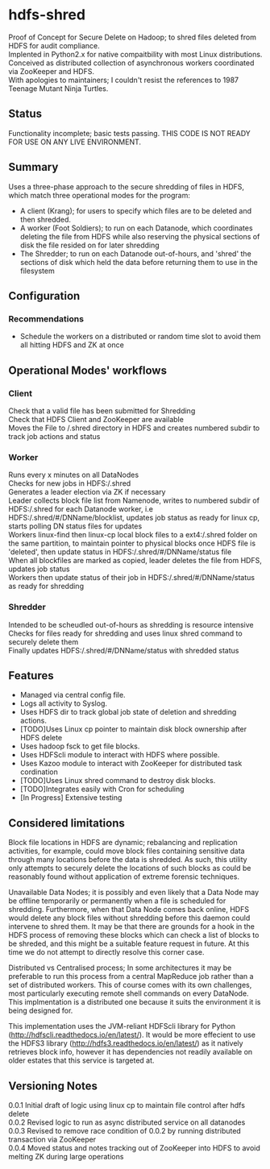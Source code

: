 # hdfs-shred
Proof of Concept for Secure Delete on Hadoop; to shred files deleted from HDFS for audit compliance.  
  Implented in Python2.x for native compaitbility with most Linux distributions.  
  Conceived as distributed collection of asynchronous workers coordinated via ZooKeeper and HDFS.  
With apologies to maintainers; I couldn't resist the references to 1987 Teenage Mutant Ninja Turtles.  

## Status
Functionality incomplete; basic tests passing.
THIS CODE IS NOT READY FOR USE ON ANY LIVE ENVIRONMENT.

## Summary
Uses a three-phase approach to the secure shredding of files in HDFS, which match three operational modes for the program:

* A client (Krang); for users to specify which files are to be deleted and then shredded.  
* A worker (Foot Soldiers); to run on each Datanode, which coordinates deleting the file from HDFS while also reserving the physical sections of disk the file resided on for later shredding
* The Shredder; to run on each Datanode out-of-hours, and 'shred' the sections of disk which held the data before returning them to use in the filesystem

## Configuration


### Recommendations

* Schedule the workers on a distributed or random time slot to avoid them all hitting HDFS and ZK at once


## Operational Modes' workflows
### Client
Check that a valid file has been submitted for Shredding  
Check that HDFS Client and ZooKeeper are available  
Moves the File to /.shred directory in HDFS and creates numbered subdir to track job actions and status

### Worker
Runs every x minutes on all DataNodes  
Checks for new jobs in HDFS:/.shred  
Generates a leader election via ZK if necessary  
Leader collects block file list from Namenode, writes to numbered subdir of HDFS:/.shred for each Datanode worker, i.e HDFS:/.shred/#/DNName/blocklist, updates job status as ready for linux cp, starts polling DN status files for updates  
Workers linux-find then linux-cp local block files to a ext4:/.shred folder on the same partition, to maintain pointer to physical blocks once HDFS file is 'deleted', then update status in HDFS:/.shred/#/DNName/status file  
When all blockfiles are marked as copied, leader deletes the file from HDFS, updates job status  
Workers then update status of their job in HDFS:/.shred/#/DNName/status as ready for shredding  

### Shredder
Intended to be scheudled out-of-hours as shredding is resource intensive  
Checks for files ready for shredding and uses linux shred command to securely delete them  
Finally updates HDFS:/.shred/#/DNName/status with shredded status

## Features
* Managed via central config file.  
* Logs all activity to Syslog.  
* Uses HDFS dir to track global job state of deletion and shredding actions.
* [TODO]Uses Linux cp pointer to maintain disk block ownership after HDFS delete
* Uses hadoop fsck to get file blocks. 
* Uses HDFScli module to interact with HDFS where possible.
* Uses Kazoo module to interact with ZooKeeper for distributed task cordination
* [TODO]Uses Linux shred command to destroy disk blocks.
* [TODO]Integrates easily with Cron for scheduling
* [In Progress] Extensive testing


## Considered limitations
Block file locations in HDFS are dynamic; rebalancing and replication activities, for example, could move block files containing sensitive data through many locations before the data is shredded. As such, this utility only attempts to securely delete the locations of such blocks as could be reasonably found without application of extreme forensic techniques.  

Unavailable Data Nodes; it is possibly and even likely that a Data Node may be offline temporarily or permanently when a file is scheduled for shredding. Furthermore, when that Data Node comes back online, HDFS would delete any block files without shredding before this daemon could intervene to shred them. It may be that there are grounds for a hook in the HDFS process of removing these blocks which can check a list of blocks to be shreded, and this might be a suitable feature request in future. At this time we do not attempt to directly resolve this corner case.

Distributed vs Centralised process; In some architectures it may be preferable to run this process from a central MapReduce job rather than a set of distributed workers. This of course comes with its own challenges, most particularly executing remote shell commands on every DataNode. This implmentation is a distributed one because it suits the environment it is being designed for.

This implementation uses the JVM-reliant HDFScli library for Python (http://hdfscli.readthedocs.io/en/latest/). It would be more effecient to use the HDFS3 library (http://hdfs3.readthedocs.io/en/latest/) as it natively retrieves block info, however it has dependencies not readily available on older estates that this service is targeted at.

## Versioning Notes
0.0.1 Initial draft of logic using linux cp to maintain file control after hdfs delete  
0.0.2 Revised logic to run as async distributed service on all datanodes  
0.0.3 Revised to remove race condition of 0.0.2 by running distributed transaction via ZooKeeper  
0.0.4 Moved status and notes tracking out of ZooKeeper into HDFS to avoid melting ZK during large operations  